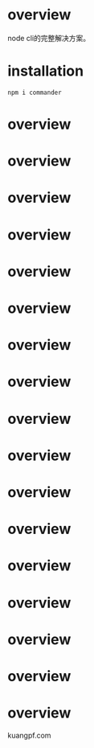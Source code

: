 # overview
node cli的完整解决方案。

# installation
`npm i commander`

# overview
# overview
# overview
# overview
# overview
# overview
# overview
# overview
# overview
# overview
# overview
# overview
# overview
# overview
# overview
# overview
# overview


kuangpf.com